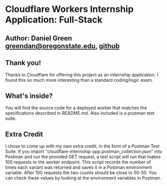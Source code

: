 # Cloudflare Workers Internship Application: Full-Stack
## Author: Daniel Green <greendan@oregonstate.edu>, [github](https://github.com/chefindan)

## Thank you!
Thanks to Cloudflare for offering this project as an internship application. I found this so much more interesting than a standard coding/logic exam.

## What's inside?
You will find the source code for a deployed worker that matches the specifications described in README.md.
Also included is a postman test suite.

## Extra Credit

I chose to come up with my own extra credit, in the form of a Postman Test Suite. If you import "cloudflare-internship-app.postman_collection.json" into Postman and run the provided GET request, a test script will run that makes 100 requests to the worker endpoint. This script records the number of times each variant was returned and saves it in a Postman environment variable. After 100 requests the two counts should be close to 50-50. You can check these values by looking at the environment variables in Postman.
